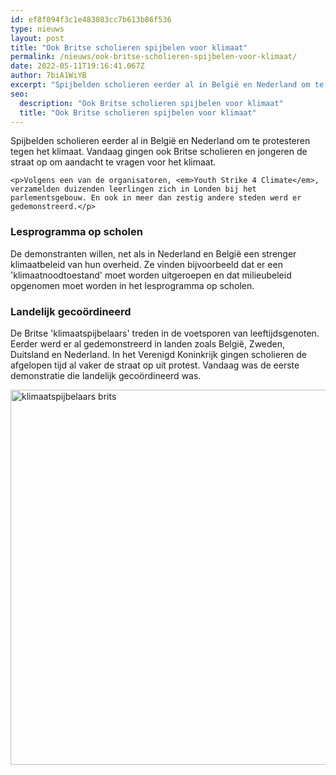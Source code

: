 ```yaml
---
id: ef8f094f3c1e483083cc7b613b86f536
type: nieuws
layout: post
title: "Ook Britse scholieren spijbelen voor klimaat"
permalink: /nieuws/ook-britse-scholieren-spijbelen-voor-klimaat/
date: 2022-05-11T19:16:41.067Z
author: 7biA1WiYB
excerpt: "Spijbelden scholieren eerder al in België en Nederland om te protesteren tegen het klimaat. Vandaag gingen ook Britse scholieren en jongeren de straat op om aandacht te vragen voor het klimaat.   "
seo:
  description: "Ook Britse scholieren spijbelen voor klimaat"
  title: "Ook Britse scholieren spijbelen voor klimaat"
---
```

Spijbelden scholieren eerder al in België en Nederland om te protesteren tegen het klimaat. Vandaag gingen ook Britse scholieren en jongeren de straat op om aandacht te vragen voor het klimaat.   

    <p>Volgens een van de organisatoren, <em>Youth Strike 4 Climate</em>, verzamelden duizenden leerlingen zich in Londen bij het parlementsgebouw. En ook in meer dan zestig andere steden werd er gedemonstreerd.</p>
<h3>Lesprogramma op scholen</h3>
<p>De demonstranten willen, net als in Nederland en België een strenger klimaatbeleid van hun overheid. Ze vinden bijvoorbeeld dat er een 'klimaatnoodtoestand' moet worden uitgeroepen en dat milieubeleid opgenomen moet worden in het lesprogramma op scholen.</p>
<h3>Landelijk gecoördineerd</h3>
<p>De Britse 'klimaatspijbelaars' treden in de voetsporen van leeftijdsgenoten. Eerder werd er al gedemonstreerd in landen zoals België, Zweden, Duitsland en Nederland. In het Verenigd Koninkrijk gingen scholieren de afgelopen tijd al vaker de straat op uit protest. Vandaag was de eerste demonstratie die landelijk gecoördineerd was.<div class="media media-element-container media-default"><div id="file-536215" class="file file-image file-image-jpeg">

        
  
  <div class="content">
    <img alt="klimaatspijbelaars brits" title="Foto: ANP" height="3541" width="5311" style="height: 600px; width: 900px;" class="media-element file-default" data-delta="1" src="https://7dagen.netlify.app/sites/default/files/ANP-70293112.jpg">  </div>

  
</div>
</div>  
